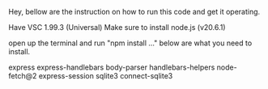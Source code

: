 Hey, bellow are the instruction on how to run this code and get it operating.

Have VSC 1.99.3 (Universal)
Make sure to install node.js (v20.6.1)

open up the terminal and run "npm install ..." 
below are what you need to install.

express
express-handlebars
body-parser
handlebars-helpers
node-fetch@2
express-session
sqlite3
connect-sqlite3